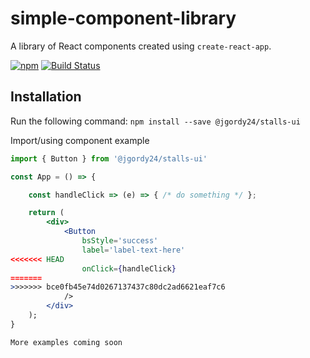 # simple-component-library

A library of React components created using `create-react-app`.

[![npm](https://badge.fury.io/js/%40jgordy24%2Fstalls-ui.svg)](https://badge.fury.io/js/%40jgordy24%2Fstalls-ui) [![Build Status](https://travis-ci.org/JGordy/stalls-ui.svg?branch=master)](https://travis-ci.org/JGordy/stalls-ui)

## Installation

Run the following command:
`npm install --save @jgordy24/stalls-ui`

Import/using component example

```jsx
import { Button } from '@jgordy24/stalls-ui'

const App = () => {

    const handleClick => (e) => { /* do something */ };

    return (
        <div>
            <Button
                bsStyle='success'
                label='label-text-here'
<<<<<<< HEAD
                onClick={handleClick}
=======
>>>>>>> bce0fb45e74d0267137437c80dc2ad6621eaf7c6
            />
        </div>
    );
}
```

```bash
More examples coming soon
```
